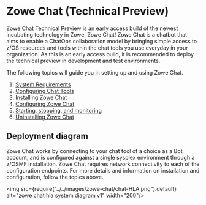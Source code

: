 # Zowe Chat (Technical Preview)

Zowe Chat Technical Preview is an early access build of the newest incubating technology in Zowe, Zowe Chat! Zowe Chat is a chatbot that aims to enable a ChatOps collaboration model by bringing simple access to z/OS resources and tools within the chat tools you use everyday in your organization. As this is an early access build, it is recommended to deploy the technical preview in development and test environments. 

The following topics will guide you in setting up and using Zowe Chat.

1. [System Requirements](systemrequirements-chat.md)
2. [Configuring Chat Tools](systemrequirements-chat.md#chat-tool-requirements)
3. [Installing Zowe Chat](chat_install_overview.md)
4. [Configuring Zowe Chat](chat_configure_overview.md)
5. [Starting, stopping, and monitoring](chat_start_stop.md)
6. [Uninstalling Zowe Chat](chat_uninstall.md)

## Deployment diagram

Zowe Chat works by connecting to your chat tool of a choice as a Bot account, and is configured against a single sysplex environment through a z/OSMF installation. Zowe Chat requires network connectivity to each of the configuration endpoints. For more details and information on installation and configuration, follow the topics above. 

<img src={require("../../images/zowe-chat/chat-HLA.png").default} alt="zowe chat hla system diagram v1" width="200"/>